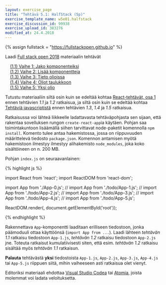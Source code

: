 ```yaml
---
layout: exercise_page
title: "Tehtävä 5.1: HalfStack (5p)"
exercise_template_name: w5e01.halfstack
exercise_discussion_id: 99938
exercise_upload_id: 383276
modified_at: 24.4.2018
---
```


{% assign fullstack = "https://fullstackopen.github.io" %}

Laadi [Full stack open 2018]({{fullstack}}) materiaalin tehtävät

&nbsp; &nbsp; [(1.1) Vaihe 1: Jako komponenteiksi]({{fullstack}}/tehtävät#11-jako-komponenteiksi)   
&nbsp; &nbsp; [(1.2) Vaihe 2: Lisää komponentteja]({{fullstack}}/tehtävät#12-lisää-komponentteja)   
&nbsp; &nbsp; [(1.3) Vaihe 3: Tieto olioissa]({{fullstack}}/tehtävät#13-tieto-olioissa)   
&nbsp; &nbsp; [(1.4) Vaihe 4: Oliot taulukkoon]({{fullstack}}/tehtävät#14-oliot-taulukkoon)   
&nbsp; &nbsp; [(1.5) Vaihe 5: Yksi olio]({{fullstack}}/tehtävät#15)   

Tutustu materiaaliin siltä osin kuin se edeltää kohtaa [React-tehtävät, osa 1]({{fullstack}}/osa1#react-tehtävät-osa-1) ennen tehtävien *1.1* ja *1.2* ratkaisua, ja siltä osin kuin se edeltää kohtaa [Tehtäviä javascriptistä]({{fullstack}}/osa1#tehtäviä-javascriptistä) ennen tehtävien *1.3*, *1.4* ja *1.5* ratkaisua.

Ratkaisussa voi lähteä liikkeelle ladattavasta tehtäväpohjasta sen sijaan, että rakentaa sovelluksen rungon `create-react-app`ia käytäen. Pohjan saa toimintakuntoon lisäämällä siihen tarvittavat node-paketit komennolla `npm install`. Komento tulee antaa hakemistossa, jossa on riippuvuuden määrittelevä tiedosto `package.json`. Komennon antamisen myötä hakemistoon ilmestyy ilmestyy alihakemisto `node_modules`, joka koko sisältöineen on n. 200 MB.


Pohjan `index.js` on seuraavanlainen:

{% highlight js %}

import React from 'react';
import ReactDOM from 'react-dom';

import App from './App-0.js';
// import App from './todo/App-1.js';
// import App from './todo/App-2.js';
// import App from './todo/App-3.js';
// import App from './todo/App-4.js';
// import App from './todo/App-5.js';

ReactDOM.render(<App />, document.getElementById('root'));

{% endhighlight %}


Rakennettava `App`-komponentti laaditaan erilliseen tiedostoon, jonka päämoduuli ottaa käyttöönsä (`import App from ...`). Laadi lähteen *tehtävän 1.1* ratkaisu tiedostoon `App-1.js`, *tehtävän 1.2* ratkaisu tiedostoon `App-2.js` jne. Toteuta ratkaisut kumulatiivisesti siten, että esim. *tehtävän 1.2* ratkaisu sisältää myös *tehtävän 1.1* ratkaisun.

**Palauta** tehtävästä **yksi** tiedostoista `App-1.js`, `App-2.js`, `App-3.js`, `App-4.js` tai `App-5.js` riippuen siitä, mihin vaiheeseen asti ratkaisua olet vienyt.

Editoriksi materiaali ehdottaa [Visual Studio Codea](https://code.visualstudio.com/) tai [Atomia]( https://atom.io/), joista molemmat voi ladata veloituksetta. 

